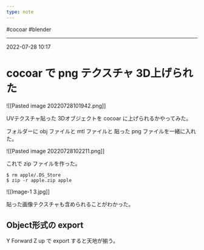 ```yaml
---
type: note
---
```


#cocoar #blender

---
2022-07-28  10:17

# cocoar で png テクスチャ 3D上げられた

![[Pasted image 20220728101942.png]]

UVテクスチャ貼った 3Dオブジェクトを cocoar に上げられるかやってみた。

フォルダーに obj ファイルと mtl ファイルと 貼った png ファイルを一緒に入れた。

![[Pasted image 20220728102211.png]]

これで zip ファイルを作った。

```shell
$ rm apple/.DS_Store
$ zip -r apple.zip apple
```

![[Image-1 3.jpg]]

貼った画像テクスチャも含められることがわかった。


## Object形式の export 

Y Forward   Z up で export すると天地が揃う。